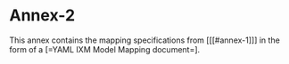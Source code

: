 # Annex-2

This annex contains the mapping specifications from [[[#annex-1]]] in the form of a [=YAML IXM Model Mapping document=].

<aside class="example" title="IMX Geo YAML model mapping">

  ```yaml
  ```
</aside>
